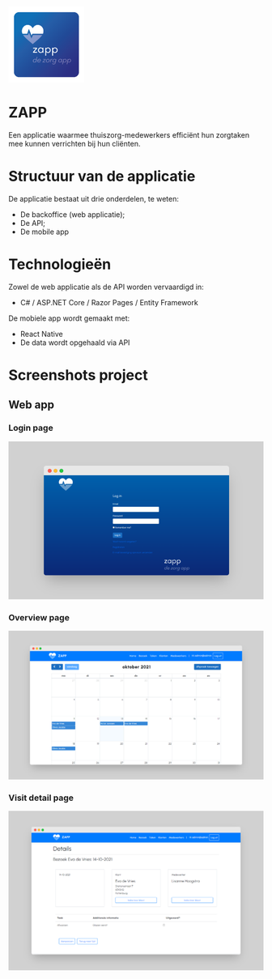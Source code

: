 <img src="./assets/zapp-logo.png" style="height:150px;">

# ZAPP
Een applicatie waarmee thuiszorg-medewerkers efficiënt hun zorgtaken mee kunnen verrichten bij hun cliënten.

# Structuur van de applicatie
De applicatie bestaat uit drie onderdelen, te weten:

- De backoffice (web applicatie);
- De API;
- De mobile app

# Technologieën
Zowel de web applicatie als de API worden vervaardigd in:
- C# / ASP.NET Core / Razor Pages / Entity Framework

De mobiele app wordt gemaakt met: 
- React Native 
- De data wordt opgehaald via API

# Screenshots project
## Web app
### Login page
<img src="./assets/mockup-zapp-1.png" />

### Overview page
<img src="./assets/mockup-zapp-2.png" />

### Visit detail page
<img src="./assets/mockup-zapp-3.png" />